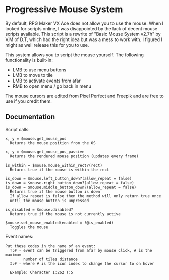 # Progressive Mouse System
By default, RPG Maker VX Ace does not allow you to use the mouse. When I looked for scripts online, I was disappointed by the lack of decent mouse scripts available. This script is a rewrite of "Basic Mouse System v2.7h" by V.M of D.T, which had the right idea but was a mess to work with. I figured I might as well release this for you to use.

This system allows you to script the mouse yourself. The following functionality is built-in:
- LMB to use menu buttons
- LMB to move to tile
- LMB to activate events from afar
- RMB to open menu / go back in menu

The mouse cursors are edited from Pixel Perfect and Freepik and are free to use if you credit them.

## Documentation

Script calls:

    x, y = $mouse.get_mouse_pos
      Returns the mouse position from the OS
    
    x, y = $mouse.get_mouse_pos_passive
      Returns the rendered mouse position (updates every frame)
    
    is_within = $mouse.mouse_within_rect?(rect)
      Returns true if the mouse is within the rect
    
    is_down = $mouse.left_button_down?(allow_repeat = false)
    is_down = $mouse.right_button_down?(allow_repeat = false)
    is_down = $mouse.middle_button_down?(allow_repeat = false)
      Returns true if the mouse button is down
      If allow_repeat is false then the method will only return true once
      until the mouse button is unpressed
    
    is_disabled = $mouse.disabled?
      Returns true if the mouse is not currently active
    
    $mouse.set_mouse_enabled(enabled = !@is_enabled)
      Toggles the mouse
    
Event names:
  
    Put these codes in the name of an event:
      T:# - event can be triggered from afar by mouse click, # is the maximum
            number of tiles distance
      I:# - where # is the icon index to change the cursor to on hover
      
      Example: Character I:262 T:5
